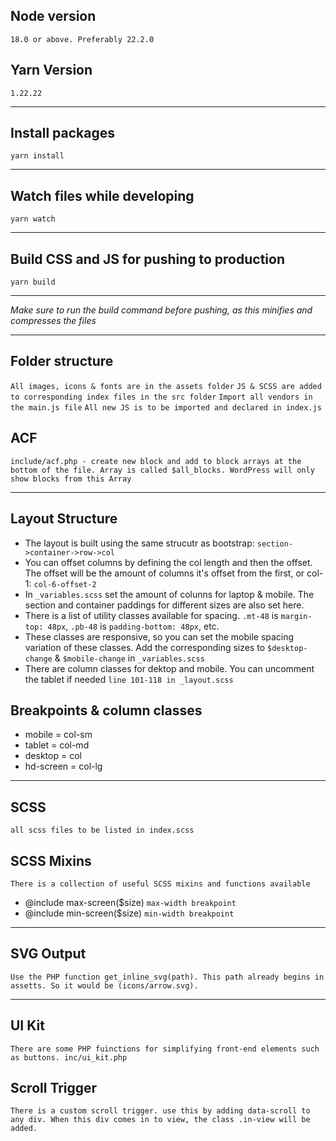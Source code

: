 ## Node version
`18.0 or above. Preferably 22.2.0`
## Yarn Version
`1.22.22`

---

## Install packages
`yarn install`

---

## Watch files while developing 
`yarn watch`

---

## Build CSS and JS for pushing to production
`yarn build`

---

*Make sure to run the build command before pushing, as this minifies and compresses the files*

---

## Folder structure
  `All images, icons & fonts are in the assets folder`
  `JS & SCSS are added to corresponding index files in the src folder`
  `Import all vendors in the main.js file`
  `All new JS is to be imported and declared in index.js`

## ACF
  `include/acf.php - create new block and add to block arrays at the bottom of the file. Array is called $all_blocks. WordPress will only show blocks from this Array`

---

## Layout Structure
- The layout is built using the same strucutr as bootstrap: `section->container->row->col`  
- You can offset columns by defining the col length and then the offset. The offset will be the amount of columns it's offset from the first, or col-1: `col-6-offset-2`
- In `_variables.scss` set the amount of colunns for laptop & mobile. The section and container paddings for different sizes are also set here.   
- There is a list of utility classes available for spacing. `.mt-48` is `margin-top: 48px`, `.pb-48` is `padding-bottom: 48px`, etc.  
- These classes are responsive, so you can set the mobile spacing variation of these classes. Add the corresponding sizes to `$desktop-change` & `$mobile-change` in `_variables.scss`
- There are column classes for dektop and mobile. You can uncomment the tablet if needed `line 101-118 in _layout.scss`

## Breakpoints & column classes
- mobile = col-sm
- tablet = col-md
- desktop = col
- hd-screen = col-lg

---

## SCSS
`all scss files to be listed in index.scss`

## SCSS Mixins 
`There is a collection of useful SCSS mixins and functions available`
- @include max-screen($size) `max-width breakpoint`
- @include min-screen($size) `min-width breakpoint`

---

## SVG Output
`Use the PHP function get_inline_svg(path). This path already begins in assetts. So it would be (icons/arrow.svg).`

---

## UI Kit
`There are some PHP fuinctions for simplifying front-end elements such as buttons. inc/ui_kit.php`

## Scroll Trigger
`There is a custom scroll trigger. use this by adding data-scroll to any div. When this div comes in to view, the class .in-view will be added.`
